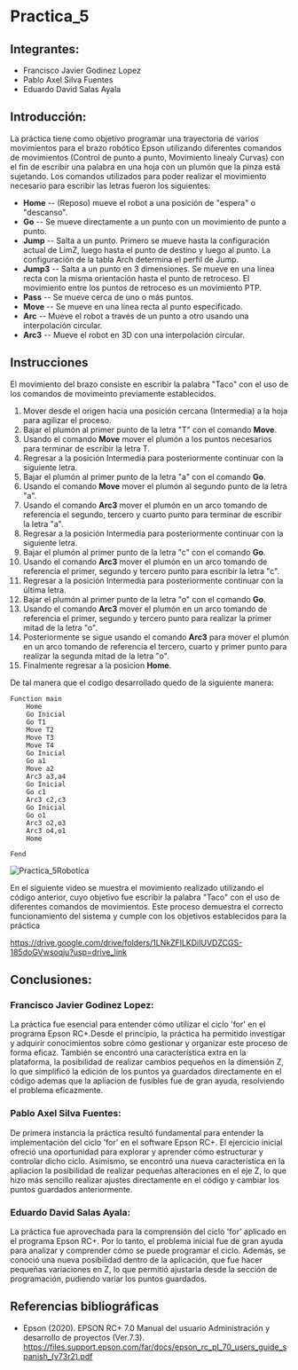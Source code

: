 # Practica_5
## Integrantes:  
- Francisco Javier Godinez Lopez
- Pablo Axel Silva Fuentes
- Eduardo David Salas Ayala
## Introducción:  
La práctica tiene como objetivo programar una trayectoria de varios movimientos para el brazo robótico Epson utilizando diferentes comandos de movimientos (Control de punto a punto, Movimiento linealy Curvas) con el fin de escribir una palabra en una hoja con un plumón que la pinza está sujetando. Los comandos utilizados para poder realizar el movimiento necesario para escribir las letras fueron los siguientes: 
-  **Home** -- (Reposo) mueve el robot a una posición de "espera" o "descanso".
-  **Go** -- Se mueve directamente a un punto con un movimiento de punto a punto.
-  **Jump** -- Salta a un punto. Primero se mueve hasta la configuración actual de LimZ, luego hasta el punto de destino y luego al punto. La configuración de la tabla Arch determina el perfil de Jump.
-  **Jump3** -- Salta a un punto en 3 dimensiones. Se mueve en una línea recta con la misma orientación hasta el punto de retroceso. El movimiento entre los puntos de retroceso es un movimiento PTP.
-  **Pass** -- Se mueve cerca de uno o más puntos.
-  **Move** -- Se mueve en una línea recta al punto especificado.
-  **Arc** -- Mueve el robot a través de un punto a otro usando una interpolación circular.
-  **Arc3** -- Mueve el robot en 3D con una interpolación circular.

## Instrucciones

El movimiento del brazo consiste en escribir la palabra "Taco" con el uso de los comandos de movimeinto previamente establecidos.
1. Mover desde el origen hacia una posición cercana (Intermedia) a la hoja para agilizar el proceso.
2. Bajar el plumón al primer punto de la letra "T" con el comando **Move**.
3. Usando el comando **Move** mover el plumón a los puntos necesarios para terminar de escribir la letra T.
4. Regresar a la posición Intermedia para posteriormente continuar con la siguiente letra.
5. Bajar el plumón al primer punto de la letra "a" con el comando **Go**.
6. Usando el comando **Move** mover el plumón al segundo punto de la letra "a".
7. Usando el comando **Arc3** mover el plumón en un arco tomando de referencia el segundo, tercero y cuarto punto para terminar de escribir la letra "a".
8. Regresar a la posición Intermedia para posteriormente continuar con la siguiente letra.
9. Bajar el plumón al primer punto de la letra "c" con el comando **Go**.
10. Usando el comando **Arc3** mover el plumón en un arco tomando de referencia el primer, segundo y tercero punto para escribir la letra "c".
11. Regresar a la posición Intermedia para posteriormente continuar con la última letra.
12. Bajar el plumón al primer punto de la letra "o" con el comando **Go**.
13. Usando el comando **Arc3** mover el plumón en un arco tomando de referencia el primer, segundo y tercero punto para realizar la primer mitad de la letra "o".
14. Posteriormente se sigue usando el comando **Arc3** para mover el plumón en un arco tomando de referencia el tercero, cuarto y primer punto para realizar la segunda mitad de la letra "o".
15. Finalmente regresar a la posicion **Home**.





De tal manera que el codigo desarrollado quedo de la siguiente manera:
```
Function main
	Home
	Go Inicial
	Go T1
	Move T2
	Move T3
	Move T4
	Go Inicial
	Go a1
	Move a2
	Arc3 a3,a4
	Go Inicial
	Go c1
	Arc3 c2,c3
	Go Inicial
	Go o1
	Arc3 o2,o3
	Arc3 o4,o1
	Home

Fend
```
![Practica_5Robotica](https://github.com/user-attachments/assets/1ff865e9-4b88-448d-a87d-3bdb2ecae763)


En el siguiente video se muestra el movimiento realizado utilizando el código anterior, cuyo objetivo fue escribir la palabra "Taco" con el uso de diferentes comandos de movimientos. Este proceso demuestra el correcto funcionamiento del sistema y cumple con los objetivos establecidos para la práctica

https://drive.google.com/drive/folders/1LNkZFlLKDiIUVDZCGS-185doGVwsoqju?usp=drive_link

## Conclusiones:  
### Francisco Javier Godinez Lopez:
La práctica fue esencial para entender cómo utilizar el ciclo 'for' en el programa Epson RC+.Desde el principio, la práctica ha permitido investigar y adquirir conocimientos sobre cómo gestionar y organizar este proceso de forma eficaz. También se encontró una característica extra en la plataforma, la posibilidad de realizar cambios pequeños en la dimensión Z, lo que simplificó la edición de los puntos ya guardados directamente en el código ademas que la apliacion de fusibles fue de gran ayuda, resolviendo el problema eficazmente.


### Pablo Axel Silva Fuentes: 
De primera instancia la práctica resultó fundamental para entender la implementación del ciclo 'for' en el software Epson RC+. El ejercicio inicial ofreció una oportunidad para explorar y aprender cómo estructurar y controlar dicho ciclo. Asimismo, se encontró una nueva característica en la apliacion la posibilidad de realizar pequeñas alteraciones en el eje Z, lo que hizo más sencillo realizar ajustes directamente en el código y cambiar los puntos guardados anteriormente.


### Eduardo David Salas Ayala: 
La práctica fue aprovechada para la comprensión del ciclo 'for' aplicado en el programa Epson RC+. Por lo tanto, el problema inicial fue de gran ayuda para analizar y comprender cómo se puede programar el ciclo. Además, se conoció una nueva posibilidad dentro de la aplicación, que fue hacer pequeñas variaciones en Z, lo que permitió ajustarla desde la sección de programación, pudiendo variar los puntos guardados.

## Referencias bibliográficas
- Epson (2020). EPSON RC+ 7.0 Manual del usuario Administración y desarrollo de proyectos (Ver.7.3). https://files.support.epson.com/far/docs/epson_rc_pl_70_users_guide_spanish_(v73r2).pdf
